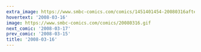```yaml
---
extra_image: https://www.smbc-comics.com/comics/1451401454-20080316after.png
hovertext: '2008-03-16'
image: https://www.smbc-comics.com/comics/20080316.gif
next_comic: '2008-03-17'
prev_comic: '2008-03-15'
title: '2008-03-16'
---
```


